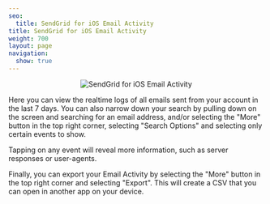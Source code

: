 ```yaml
---
seo:
  title: SendGrid for iOS Email Activity
title: SendGrid for iOS Email Activity
weight: 700
layout: page
navigation:
  show: true
---
```


<p style="text-align:center">
	<img src="{{root_url}}/images/sendgrid_for_ios_activity.gif" alt="SendGrid for iOS Email Activity" style="display:inline"/>
</p>

Here you can view the realtime logs of all emails sent from your account in the last 7 days. You can also narrow down your search by pulling down on the screen and searching for an email address, and/or selecting the "More" button in the top right corner, selecting "Search Options" and selecting only certain events to show.
 
Tapping on any event will reveal more information, such as server responses or user-agents.

Finally, you can export your Email Activity by selecting the "More" button in the top right corner and selecting "Export".  This will create a CSV that you can open in another app on your device.